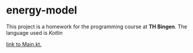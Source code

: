 # **energy-model**

This project is a homework for the programming course at **TH Bingen**.
The language used is *Kotlin* 

[link to Main.kt.](https://github.com/MarcoChrist/energy-model/blob/master/src/main/kotlin/Main.kt)


